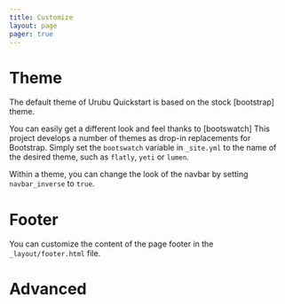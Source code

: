 ```yaml
---
title: Customize 
layout: page 
pager: true
---
```


Theme
=====

The default theme of Urubu Quickstart is based on the stock [bootstrap] theme.

You can easily get a different look and feel thanks to [bootswatch] This
project develops a number of themes as drop-in replacements for Bootstrap.
Simply set the `bootswatch` variable in `_site.yml` to the name of the desired
theme, such as `flatly`, `yeti` or `lumen`.

Within a theme, you can change the look of the navbar by setting
`navbar_inverse` to `true`.

Footer
======

You can customize the content of the page footer
in the `_layout/footer.html` file.

Advanced
========


